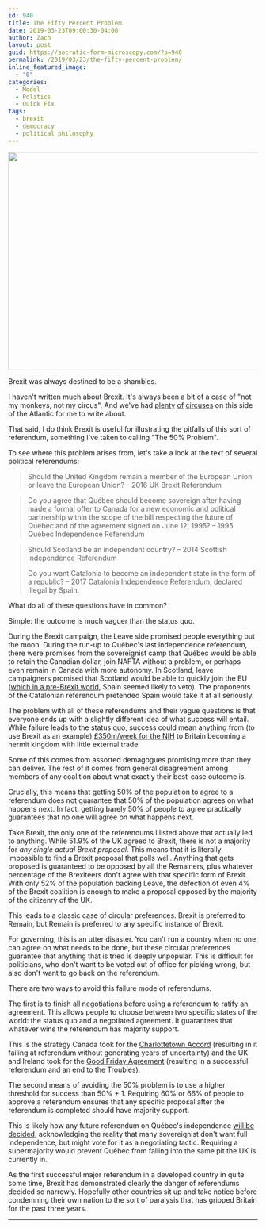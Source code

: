 ```yaml
---
id: 940
title: The Fifty Percent Problem
date: 2019-03-23T09:00:30-04:00
author: Zach
layout: post
guid: https://socratic-form-microscopy.com/?p=940
permalink: /2019/03/23/the-fifty-percent-problem/
inline_featured_image:
  - "0"
categories:
  - Model
  - Politics
  - Quick Fix
tags:
  - brexit
  - democracy
  - political philosophy
---
```


<img class="size-full wp-image-941 aligncenter" src="{{ site.baseurl }}/wp-content/uploads/shambolic.png" alt="" width="682" height="440" />

Brexit was always destined to be a shambles.

I haven't written much about Brexit. It's always been a bit of a case of "not my monkeys, not my circus". And we've had <a href="{{ site.baseurl }}/2018/03/04/the-awkward-dynamics-of-the-conservative-leadership-debates/">plenty</a> <a href="{{ site.baseurl }}/2017/02/05/on-norms/">of</a> <a href="{{ site.baseurl }}/2017/01/30/trump-is-marius-not-caesar/">circuses</a> on this side of the Atlantic for me to write about.

That said, I do think Brexit is useful for illustrating the pitfalls of this sort of referendum, something I've taken to calling "The 50% Problem".

To see where this problem arises from, let's take a look at the text of several political referendums:

<blockquote>Should the United Kingdom remain a member of the European Union or leave the European Union? – 2016 UK Brexit Referendum</blockquote>
<blockquote>Do you agree that Québec should become sovereign after having made a formal offer to Canada for a new economic and political partnership within the scope of the bill respecting the future of Quebec and of the agreement signed on June 12, 1995? – 1995 Québec Independence Referendum</blockquote>
<blockquote>Should Scotland be an independent country? – 2014 Scottish Independence Referendum

Do you want Catalonia to become an independent state in the form of a republic? – 2017 Catalonia Independence Referendum, declared illegal by Spain.</blockquote>
What do all of these questions have in common?

Simple: the outcome is much vaguer than the status quo.

During the Brexit campaign, the Leave side promised people everything but the moon. During the run-up to Québec's last independence referendum, there were promises from the sovereignist camp that Québec would be able to retain the Canadian dollar, join NAFTA without a problem, or perhaps even remain in Canada with more autonomy. In Scotland, leave campaigners promised that Scotland would be able to quickly join the EU (<a href="https://www.theguardian.com/politics/2017/apr/02/spain-drops-plan-to-impose-veto-if-scotland-tries-to-join-eu">which in a pre-Brexit world</a>, Spain seemed likely to veto). The proponents of the Catalonian referendum pretended Spain would take it at all seriously.

The problem with all of these referendums and their vague questions is that everyone ends up with a slightly different idea of what success will entail. While failure leads to the status quo, success could mean anything from (to use Brexit as an example) <a href="https://www.independent.co.uk/news/uk/politics/vote-leave-brexit-lies-eu-pay-money-remain-poll-boris-johnson-a8603646.html">£350m/week for the NIH</a> to Britain becoming a hermit kingdom with little external trade.

Some of this comes from assorted demagogues promising more than they can deliver. The rest of it comes from general disagreement among members of any coalition about what exactly their best-case outcome is.

Crucially, this means that getting 50% of the population to agree to a referendum does not guarantee that 50% of the population agrees on what happens next. In fact, getting barely 50% of people to agree practically guarantees that no one will agree on what happens next.

Take Brexit, the only one of the referendums I listed above that actually led to anything. While 51.9% of the UK agreed to Brexit, there is not a majority for <em>any single actual Brexit proposal</em>. This means that it is literally impossible to find a Brexit proposal that polls well. Anything that gets proposed is guaranteed to be opposed by all the Remainers, plus whatever percentage of the Brexiteers don't agree with that specific form of Brexit. With only 52% of the population backing Leave, the defection of even 4% of the Brexit coalition is enough to make a proposal opposed by the majority of the citizenry of the UK.

This leads to a classic case of circular preferences. Brexit is preferred to Remain, but Remain is preferred to any specific instance of Brexit.

For governing, this is an utter disaster. You can't run a country when no one can agree on what needs to be done, but these circular preferences guarantee that anything that is tried is deeply unpopular. This is difficult for politicians, who don't want to be voted out of office for picking wrong, but also don't want to go back on the referendum.

There are two ways to avoid this failure mode of referendums.

The first is to finish all negotiations before using a referendum to ratify an agreement. This allows people to choose between two specific states of the world: the status quo and a negotiated agreement. It guarantees that whatever wins the referendum has majority support.

This is the strategy Canada took for the <a href="https://en.wikipedia.org/wiki/Charlottetown_Accord">Charlottetown Accord</a> (resulting in it failing at referendum without generating years of uncertainty) and the UK and Ireland took for the <a href="https://en.wikipedia.org/wiki/Good_Friday_Agreement">Good Friday Agreement</a> (resulting in a successful referendum and an end to the Troubles).

The second means of avoiding the 50% problem is to use a higher threshold for success than 50% + 1. Requiring 60% or 66% of people to approve a referendum ensures that any specific proposal after the referendum is completed should have majority support.

This is likely how any future referendum on Québec's independence <a href="https://en.wikipedia.org/wiki/Clarity_Act#Key_points">will be decided</a>, acknowledging the reality that many sovereignist don't want full independence, but might vote for it as a negotiating tactic. Requiring a supermajority would prevent Québec from falling into the same pit the UK is currently in.

As the first successful major referendum in a developed country in quite some time, Brexit has demonstrated clearly the danger of referendums decided so narrowly. Hopefully other countries sit up and take notice before condemning their own nation to the sort of paralysis that has gripped Britain for the past three years.

<hr class="post-end" />
